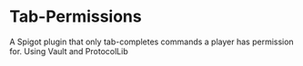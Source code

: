 # Tab-Permissions
A Spigot plugin that only tab-completes commands a player has permission for.
Using Vault and ProtocolLib
